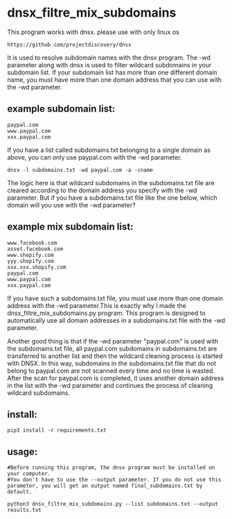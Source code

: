 # dnsx_filtre_mix_subdomains

This program works with dnsx. please use with only linux os

```
https://github.com/projectdiscovery/dnsx
```


It is used to resolve subdomain names with the dnsx program. The -wd parameter along with dnsx is used to filter wildcard subdomains in your subdomain list. If your subdomain list has more than one different domain name, you must have more than one domain address that you can use with the -wd parameter.

example subdomain list:
-----------------------

```
paypal.com
www.paypal.com
xxx.paypal.com
```

If you have a list called subdomains.txt belonging to a single domain as above, you can only use paypal.com with the -wd parameter.

```
dnsx -l subdomains.txt -wd paypal.com -a -cname
```

The logic here is that wildcard subdomains in the subdomains.txt file are cleared according to the domain address you specify with the -wd parameter.
But if you have a subdomains.txt file like the one below, which domain will you use with the -wd parameter?

example mix subdomain list:
---------------------------

```
www.facebook.com
asset.facebook.com
www.shopify.com
yyy.shopify.com
xxx.xxx.shopify.com
paypal.com
www.paypal.com
xxx.paypal.com
```

If you have such a subdomains.txt file, you must use more than one domain address with the -wd parameter.This is exactly why I made the dnsx_filtre_mix_subdomains.py program.
This program is designed to automatically use all domain addresses in a subdomains.txt file with the -wd parameter.

Another good thing is that if the -wd parameter "paypal.com" is used with the subdomains.txt file, all paypal.com subdomains in subdomains.txt are transferred to another list and then the wildcard cleaning process is started with DNSX. In this way, subdomains in the subdomains.txt file that do not belong to paypal.com are not scanned every time and no time is wasted. After the scan for paypal.com is completed, it uses another domain address in the list with the -wd parameter and continues the process of cleaning wildcard subdomains.

install:
--------

```
pip3 install -r requirements.txt
```

usage:
-----

```
#Before running this program, the dnsx program must be installed on your computer.
#You don't have to use the --output parameter. If you do not use this parameter, you will get an output named final_subdomains.txt by default.

python3 dnsx_filtre_mix_subdomains.py --list subdomains.txt --output results.txt
```
